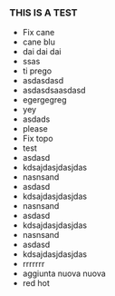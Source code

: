 ### THIS IS A TEST

- Fix cane
- cane blu
- dai dai dai
- ssas
- ti prego
- asdasdasd
- asdasdsaasdasd
- egergegreg
- yey
- asdads
- please
- Fix topo
- test
- asdasd
- kdsajdasjdasjdas
- nasnsand
- asdasd
- kdsajdasjdasjdas
- nasnsand
- asdasd
- kdsajdasjdasjdas
- nasnsand
- asdasd
- kdsajdasjdasjdas
- rrrrrrr
- aggiunta nuova nuova
- red hot